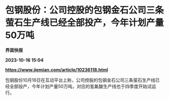 # 包钢股份：公司控股的包钢金石公司三条萤石生产线已经全部投产，今年计划产量50万吨
**界面快报**

**2023-10-16 15:04**

**https://www.jiemian.com/article/10236118.html**

包钢股份10月16日在互动平台上称，公司控股的包钢金石公司三条萤石生产线已经全部投产，今年计划产量50万吨，对应的氢氟酸生产线也于四季度开始试运行。